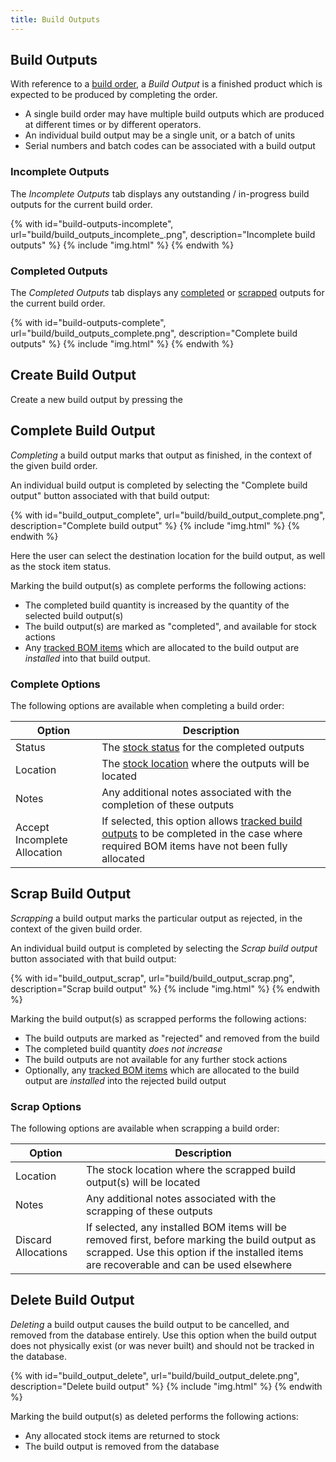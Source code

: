 ```yaml
---
title: Build Outputs
---
```


## Build Outputs

With reference to a [build order](./build.md), a *Build Output* is a finished product which is expected to be produced by completing the order.

- A single build order may have multiple build outputs which are produced at different times or by different operators.
- An individual build output may be a single unit, or a batch of units
- Serial numbers and batch codes can be associated with a build output

### Incomplete Outputs

The *Incomplete Outputs* tab displays any outstanding / in-progress build outputs for the current build order.

{% with id="build-outputs-incomplete", url="build/build_outputs_incomplete_.png", description="Incomplete build outputs" %}
{% include "img.html" %}
{% endwith %}

### Completed Outputs

The *Completed Outputs* tab displays any [completed](#complete-build-output) or [scrapped](#scrap-build-output) outputs for the current build order.

{% with id="build-outputs-complete", url="build/build_outputs_complete.png", description="Complete build outputs" %}
{% include "img.html" %}
{% endwith %}

## Create Build Output

Create a new build output by pressing the

## Complete Build Output

*Completing* a build output marks that output as finished, in the context of the given build order.

An individual build output is completed by selecting the "Complete build output" button associated with that build output:

{% with id="build_output_complete", url="build/build_output_complete.png", description="Complete build output" %}
{% include "img.html" %}
{% endwith %}

Here the user can select the destination location for the build output, as well as the stock item status.

Marking the build output(s) as complete performs the following actions:

- The completed build quantity is increased by the quantity of the selected build output(s)
- The build output(s) are marked as "completed", and available for stock actions
- Any [tracked BOM items](./allocate.md#allocating-tracked-stock) which are allocated to the build output are *installed* into that build output.

### Complete Options

The following options are available when completing a build order:

| Option | Description |
| --- | --- |
| Status | The [stock status](../stock/status.md) for the completed outputs |
| Location | The [stock location](../stock/stock.md#stock-location) where the outputs will be located |
| Notes | Any additional notes associated with the completion of these outputs |
| Accept Incomplete Allocation | If selected, this option allows [tracked build outputs](./allocate.md#tracked-build-outputs) to be completed in the case where required BOM items have not been fully allocated |

## Scrap Build Output

*Scrapping* a build output marks the particular output as rejected, in the context of the given build order.

An individual build output is completed by selecting the *Scrap build output* button associated with that build output:

{% with id="build_output_scrap", url="build/build_output_scrap.png", description="Scrap build output" %}
{% include "img.html" %}
{% endwith %}

Marking the build output(s) as scrapped performs the following actions:

- The build outputs are marked as "rejected" and removed from the build
- The completed build quantity *does not increase*
- The build outputs are not available for any further stock actions
- Optionally, any [tracked BOM items](./allocate.md#allocating-tracked-stock) which are allocated to the build output are *installed* into the rejected build output

### Scrap Options

The following options are available when scrapping a build order:

| Option | Description |
| --- | --- |
| Location | The stock location where the scrapped build output(s) will be located |
| Notes | Any additional notes associated with the scrapping of these outputs |
| Discard Allocations | If selected, any installed BOM items will be removed first, before marking the build output as scrapped. Use this option if the installed items are recoverable and can be used elsewhere |

## Delete Build Output

*Deleting* a build output causes the build output to be cancelled, and removed from the database entirely. Use this option when the build output does not physically exist (or was never built) and should not be tracked in the database.

{% with id="build_output_delete", url="build/build_output_delete.png", description="Delete build output" %}
{% include "img.html" %}
{% endwith %}

Marking the build output(s) as deleted performs the following actions:

- Any allocated stock items are returned to stock
- The build output is removed from the database
